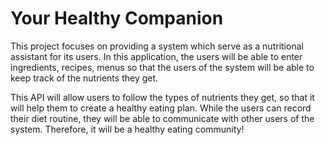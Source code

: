 # Your Healthy Companion

This project focuses on providing a system which serve as a nutritional assistant for its users. In this application, the users will be able to enter ingredients, recipes, menus so that the users of the system will be able to keep track of the nutrients they get.

This API will allow users to follow the types of nutrients they get, so that it will help them to create a healthy eating plan. While the users can record their diet routine, they will be able to communicate with other users of the system. Therefore, it will be a healthy eating community!
